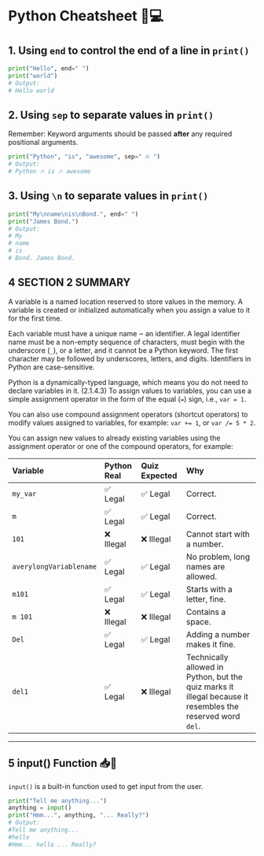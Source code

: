 # Python Cheatsheet 🐍💻

## 1. Using `end` to control the end of a line in `print()`
```python
print("Hello", end=" ")
print("world")
# Output:
# Hello world
```

## 2. Using `sep` to separate values in `print()`
Remember: Keyword arguments should be passed **after** any required positional arguments.
```python
print("Python", "is", "awesome", sep=" 🔥 ")
# Output:
# Python 🔥 is 🔥 awesome
```

## 3. Using `\n` to separate values in `print()`
```python
print("My\nname\nis\nBond.", end=" ")
print("James Bond.")
# Output:
# My
# name
# is
# Bond. James Bond.
```
## 4 SECTION 2 SUMMARY

A variable is a named location reserved to store values in the memory. A variable is created or initialized automatically when you assign a value to it for the first time. 

Each variable must have a unique name ‒ an identifier. A legal identifier name must be a non-empty sequence of characters, must begin with the underscore (`_`), or a letter, and it cannot be a Python keyword. The first character may be followed by underscores, letters, and digits. Identifiers in Python are case-sensitive.

Python is a dynamically-typed language, which means you do not need to declare variables in it. (2.1.4.3) To assign values to variables, you can use a simple assignment operator in the form of the equal (`=`) sign, i.e., `var = 1`.

You can also use compound assignment operators (shortcut operators) to modify values assigned to variables, for example: `var += 1`, or `var /= 5 * 2`.

You can assign new values to already existing variables using the assignment operator or one of the compound operators, for example:

| Variable | Python Real | Quiz Expected | Why |
|:---------|:------------|:--------------|:----|
| `my_var` | ✅ Legal | ✅ Legal | Correct. |
| `m` | ✅ Legal | ✅ Legal | Correct. |
| `101` | ❌ Illegal | ❌ Illegal | Cannot start with a number. |
| `averylongVariablename` | ✅ Legal | ✅ Legal | No problem, long names are allowed. |
| `m101` | ✅ Legal | ✅ Legal | Starts with a letter, fine. |
| `m 101` | ❌ Illegal | ❌ Illegal | Contains a space. |
| `Del` | ✅ Legal | ✅ Legal | Adding a number makes it fine. |
| `del1` | ✅ Legal | ❌ Illegal | Technically allowed in Python, but the quiz marks it illegal because it resembles the reserved word `del`. |

---
## 5 input() Function 📥🐍

`input()` is a built-in function used to get input from the user.

```python
print("Tell me anything...")
anything = input()
print("Hmm...", anything, "... Really?")
# Output:
#Tell me anything...
#hello
#Hmm... hello ... Really?
```
